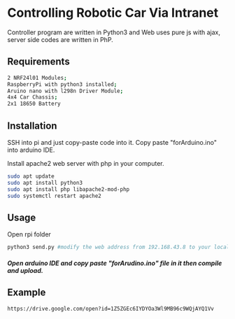 # Controlling Robotic Car Via Intranet

Controller program are written in Python3 and Web uses pure js with ajax, server side codes are written in PhP.

## Requirements

```bash
2 NRF24l01 Modules;
RaspberryPi with python3 installed;
Aruino nano with l298n Driver Module;
4x4 Car Chassis;
2x1 18650 Battery
```


## Installation

SSH into pi and just copy-paste code into it. 
Copy paste "forArduino.ino" into arduino IDE.

Install apache2 web server with php in your computer.

```bash
sudo apt update
sudo apt install python3
sudo apt install php libapache2-mod-php
sudo systemctl restart apache2
```

## Usage
Open rpi folder

```python
python3 send.py #modify the web address from 192.168.43.8 to your localhost

```

##### Open arduino IDE and copy paste "forArudino.ino" file in it then compile and upload.

## Example 

```
https://drive.google.com/open?id=1Z5ZGEc6IYDYOa3Wl9MB96c9WQjAYQ1Vv

```
